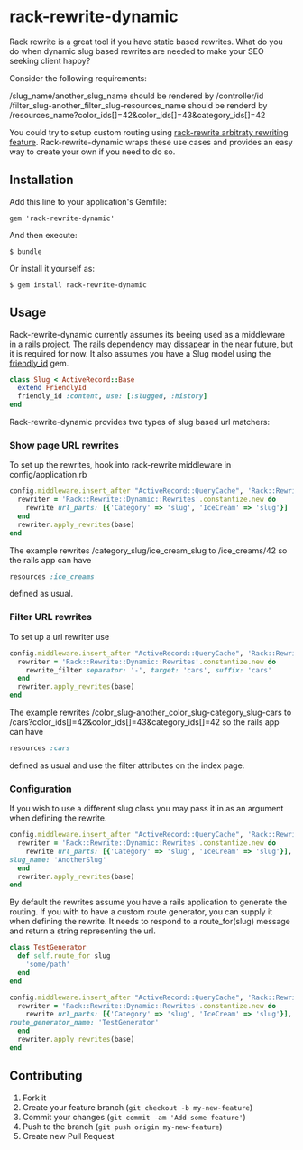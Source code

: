 # rack-rewrite-dynamic

Rack rewrite is a great tool if you have static based rewrites. What do
you do when dynamic slug based rewrites are needed to make your SEO
seeking client happy?

Consider the following requirements:

/slug_name/another_slug_name should be rendered by /controller/id
/filter_slug-another_filter_slug-resources_name should be renderd by
/resources_name?color_ids[]=42&color_ids[]=43&category_ids[]=42

You could try to setup custom routing using
[rack-rewrite arbitraty rewriting feature](https://github.com/jtrupiano/rack-rewrite#arbitrary-rewriting).
Rack-rewrite-dynamic wraps these use cases and provides an easy way to
create your own if you need to do so.


## Installation

Add this line to your application's Gemfile:

    gem 'rack-rewrite-dynamic'

And then execute:

    $ bundle

Or install it yourself as:

    $ gem install rack-rewrite-dynamic

## Usage

Rack-rewrite-dynamic currently assumes its beeing used as a middleware
in a rails project. The rails dependency may dissapear in the near
future, but it is required for now. It also assumes you have a Slug
model using the [friendly_id](https://github.com/norman/friendly_id) gem.

```ruby
class Slug < ActiveRecord::Base
  extend FriendlyId
  friendly_id :content, use: [:slugged, :history]
end
```

Rack-rewrite-dynamic provides two types of slug based url matchers:

### Show page URL rewrites

To set up the rewrites, hook into rack-rewrite middleware in config/application.rb

```ruby
config.middleware.insert_after "ActiveRecord::QueryCache", 'Rack::Rewrite' do |base|
  rewriter = 'Rack::Rewrite::Dynamic::Rewrites'.constantize.new do
    rewrite url_parts: [{'Category' => 'slug', 'IceCream' => 'slug'}]
  end
  rewriter.apply_rewrites(base)
end
```

The example rewrites /category_slug/ice_cream_slug to /ice_creams/42 so
the rails app can have 
```ruby
resources :ice_creams
```
defined as usual.

### Filter URL rewrites

To set up a url rewriter use

```ruby
config.middleware.insert_after "ActiveRecord::QueryCache", 'Rack::Rewrite' do |base|
  rewriter = 'Rack::Rewrite::Dynamic::Rewrites'.constantize.new do
    rewrite_filter separator: '-', target: 'cars', suffix: 'cars'
  end
  rewriter.apply_rewrites(base)
end
```

The example rewrites /color_slug-another_color_slug-category_slug-cars
to /cars?color_ids[]=42&color_ids[]=43&category_ids[]=42 so the rails
app can have
```ruby
resources :cars
```
defined as usual and use the filter attributes on the index page.

### Configuration

If you wish to use a different slug class you may pass it in as an
argument when defining the rewrite.

```ruby
config.middleware.insert_after "ActiveRecord::QueryCache", 'Rack::Rewrite' do |base|
  rewriter = 'Rack::Rewrite::Dynamic::Rewrites'.constantize.new do
    rewrite url_parts: [{'Category' => 'slug', 'IceCream' => 'slug'}],
slug_name: 'AnotherSlug'
  end
  rewriter.apply_rewrites(base)
end
```

By default the rewrites assume you have a rails application to generate
the routing. If you with to have a custom route generator, you can
supply it when defining the rewrite. It needs to respond to a
route_for(slug) message and return a string representing the url.

```ruby
class TestGenerator
  def self.route_for slug
    'some/path'
  end
end

config.middleware.insert_after "ActiveRecord::QueryCache", 'Rack::Rewrite' do |base|
  rewriter = 'Rack::Rewrite::Dynamic::Rewrites'.constantize.new do
    rewrite url_parts: [{'Category' => 'slug', 'IceCream' => 'slug'}],
route_generator_name: 'TestGenerator'
  end
  rewriter.apply_rewrites(base)
end
```






## Contributing

1. Fork it
2. Create your feature branch (`git checkout -b my-new-feature`)
3. Commit your changes (`git commit -am 'Add some feature'`)
4. Push to the branch (`git push origin my-new-feature`)
5. Create new Pull Request

